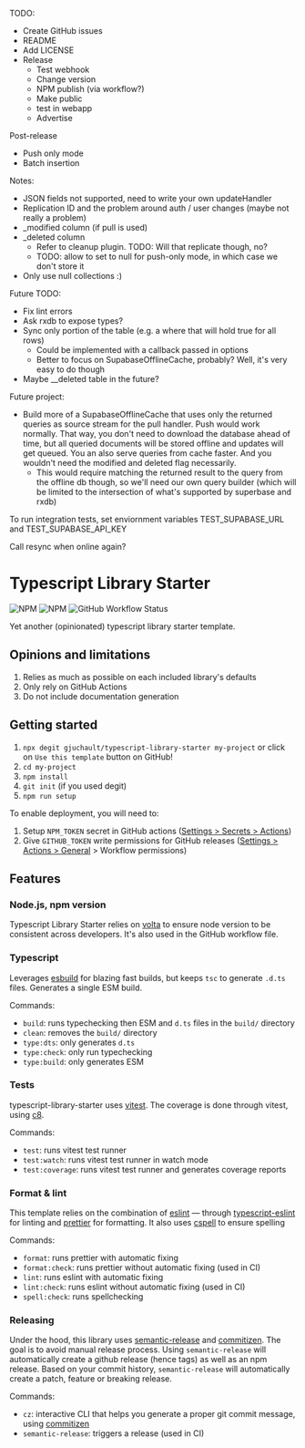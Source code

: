 TODO:
* Create GitHub issues
* README
* Add LICENSE
* Release
  * Test webhook
  * Change version
  * NPM publish (via workflow?)
  * Make public
  * test in webapp
  * Advertise

Post-release
* Push only mode
* Batch insertion

Notes:
* JSON fields not supported, need to write your own updateHandler
* Replication ID and the problem around auth / user changes (maybe not really a problem)
* _modified column (if pull is used)
* _deleted column
  * Refer to cleanup plugin. TODO: Will that replicate though, no?
  * TODO: allow to set to null for push-only mode, in which case we don't store it
* Only use null collections :)

Future TODO:
* Fix lint errors
* Ask rxdb to expose types?
* Sync only portion of the table (e.g. a where that will hold true for all rows)
  * Could be implemented with a callback passed in options
  * Better to focus on SupabaseOfflineCache, probably? Well, it's very easy to do though
* Maybe __deleted table in the future?


Future project:
* Build more of a SupabaseOfflineCache that uses only the returned queries as source stream
  for the pull handler. Push would work normally. That way, you don't need to download the
  database ahead of time, but all queried documents will be stored offline and updates will
  get queued. You an also serve queries from cache faster. And you wouldn't need the modified
  and deleted flag necessarily.
  * This would require matching the returned result to the query from the offline db though,
    so we'll need our own query builder (which will be limited to the intersection of what's
    supported by superbase and rxdb)


To run integration tests, set enviornment variables TEST_SUPABASE_URL and TEST_SUPABASE_API_KEY

Call resync when online again?

# Typescript Library Starter

![NPM](https://img.shields.io/npm/l/@gjuchault/typescript-library-starter)
![NPM](https://img.shields.io/npm/v/@gjuchault/typescript-library-starter)
![GitHub Workflow Status](https://github.com/gjuchault/typescript-library-starter/actions/workflows/typescript-library-starter.yml/badge.svg?branch=main)

Yet another (opinionated) typescript library starter template.

## Opinions and limitations

1. Relies as much as possible on each included library's defaults
2. Only rely on GitHub Actions
3. Do not include documentation generation

## Getting started

1. `npx degit gjuchault/typescript-library-starter my-project` or click on `Use this template` button on GitHub!
2. `cd my-project`
3. `npm install`
4. `git init` (if you used degit)
5. `npm run setup`

To enable deployment, you will need to:

1. Setup `NPM_TOKEN` secret in GitHub actions ([Settings > Secrets > Actions](https://github.com/gjuchault/typescript-service-starter/settings/secrets/actions))
2. Give `GITHUB_TOKEN` write permissions for GitHub releases ([Settings > Actions > General](https://github.com/gjuchault/typescript-service-starter/settings/actions) > Workflow permissions)

## Features

### Node.js, npm version

Typescript Library Starter relies on [volta](https://volta.sh/) to ensure node version to be consistent across developers. It's also used in the GitHub workflow file.

### Typescript

Leverages [esbuild](https://github.com/evanw/esbuild) for blazing fast builds, but keeps `tsc` to generate `.d.ts` files.
Generates a single ESM build.

Commands:

- `build`: runs typechecking then ESM and `d.ts` files in the `build/` directory
- `clean`: removes the `build/` directory
- `type:dts`: only generates `d.ts`
- `type:check`: only run typechecking
- `type:build`: only generates ESM

### Tests

typescript-library-starter uses [vitest](https://vitest.dev/). The coverage is done through vitest, using [c8](https://github.com/bcoe/c8).

Commands:

- `test`: runs vitest test runner
- `test:watch`: runs vitest test runner in watch mode
- `test:coverage`: runs vitest test runner and generates coverage reports

### Format & lint

This template relies on the combination of [eslint](https://github.com/eslint/eslint) — through [typescript-eslint](https://github.com/typescript-eslint/typescript-eslint) for linting and [prettier](https://github.com/prettier/prettier) for formatting.
It also uses [cspell](https://github.com/streetsidesoftware/cspell) to ensure spelling

Commands:

- `format`: runs prettier with automatic fixing
- `format:check`: runs prettier without automatic fixing (used in CI)
- `lint`: runs eslint with automatic fixing
- `lint:check`: runs eslint without automatic fixing (used in CI)
- `spell:check`: runs spellchecking

### Releasing

Under the hood, this library uses [semantic-release](https://github.com/semantic-release/semantic-release) and [commitizen](https://github.com/commitizen/cz-cli).
The goal is to avoid manual release process. Using `semantic-release` will automatically create a github release (hence tags) as well as an npm release.
Based on your commit history, `semantic-release` will automatically create a patch, feature or breaking release.

Commands:

- `cz`: interactive CLI that helps you generate a proper git commit message, using [commitizen](https://github.com/commitizen/cz-cli)
- `semantic-release`: triggers a release (used in CI)
